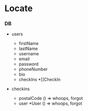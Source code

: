 # Locate


### DB

- users
  - firstName
  - lastName
  - username
  - email
  - password
  - phoneNumber
  - bio
  - checkIns *[]CheckIn


- checkins
  <!-- - id
  - createdAt
  - updatedAt
  - locationName
  - lat
  - long
  - streetAddressOne
  - streetAddressTwo
  - streetAddressThree
  - city
  - province -->
  - postalCode () => whoops, forgot
  <!-- - country
  - isActive (bool) -->
  - user *User () => whoops, forgot